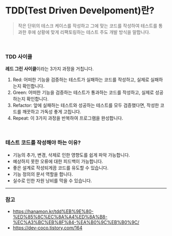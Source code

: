 # TDD(Test Driven Develpoment)란?
> 작은 단위의 테스크 케이스를 작성하고 그에 맞는 코드를 작성하여 테스트를 통과한 후에 상황에 맞게 리팩토링하는 테스트 주도 개발 방식을 말합니다.

<br>

### TDD 사이클
**레드 그린 사이클**이라는 3가지 과정을 거칩니다.
1. Red: 어떠한 기능을 검증하는 테스트가 실패하는 코드를 작성하고, 실제로 실패하는지 확인합니다.
2. Green: 어떠한 기능을 검증하는 테스트가 통과하는 코드를 작성하고, 실제로 성공하는지 확인합니다.
3. Refactor: 앞에 실패하는 테스트와 성공하는 테스트를 모두 검증했다면, 작성한 코드를 깨끗하고 가독성 좋게 고칩니다.
4. Repeat: 이 3가지 과정을 반복하여 프로그램을 완성합니다.

<br>

### 테스트 코드를 작성해야 하는 이유?
- 기능의 추가, 변경, 삭제로 인한 영향도를 쉽게 파악 가능합니다.
- 예상하지 못한 오류에 대한 피드백이 가능합니다.
- 좋은 설계로 작성되게끔 코드를 유도할 수 있습니다.
- 기능 정의의 문서 역할을 합니다.
- 실수로 인한 자원 낭비를 막을 수 있습니다.

---
### 참고
- https://hanamon.kr/tdd%EB%9E%80-%ED%85%8C%EC%8A%A4%ED%8A%B8-%EC%A3%BC%EB%8F%84-%EA%B0%9C%EB%B0%9C/
- https://dev-coco.tistory.com/164
